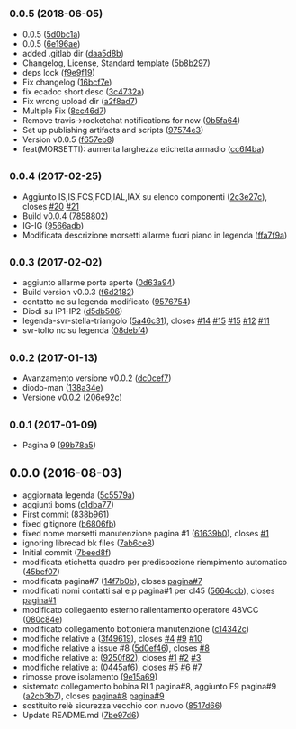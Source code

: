 <a name="0.0.5"></a>
## <small>0.0.5 (2018-06-05)</small>

* 0.0.5 ([5d0bc1a](https://github.com/eca-automs/MC-OL48/commit/5d0bc1a))
* 0.0.5 ([6e196ae](https://github.com/eca-automs/MC-OL48/commit/6e196ae))
* added .gitlab dir ([daa5d8b](https://github.com/eca-automs/MC-OL48/commit/daa5d8b))
* Changelog, License, Standard template ([5b8b297](https://github.com/eca-automs/MC-OL48/commit/5b8b297))
* deps lock ([f9e9f19](https://github.com/eca-automs/MC-OL48/commit/f9e9f19))
* Fix changelog ([16bcf7e](https://github.com/eca-automs/MC-OL48/commit/16bcf7e))
* fix ecadoc short desc ([3c4732a](https://github.com/eca-automs/MC-OL48/commit/3c4732a))
* Fix wrong upload dir ([a2f8ad7](https://github.com/eca-automs/MC-OL48/commit/a2f8ad7))
* Multiple Fix ([8cc46d7](https://github.com/eca-automs/MC-OL48/commit/8cc46d7))
* Remove travis->rocketchat notifications for now ([0b5fa64](https://github.com/eca-automs/MC-OL48/commit/0b5fa64))
* Set up publishing artifacts and scripts ([97574e3](https://github.com/eca-automs/MC-OL48/commit/97574e3))
* Version v0.0.5 ([f657eb8](https://github.com/eca-automs/MC-OL48/commit/f657eb8))
* feat(MORSETTI): aumenta larghezza etichetta armadio ([cc6f4ba](https://github.com/eca-automs/MC-OL48/commit/cc6f4ba))



<a name="0.0.4"></a>
## <small>0.0.4 (2017-02-25)</small>

* Aggiunto IS,IS,FCS,FCD,IAL,IAX su elenco componenti ([2c3e27c](https://github.com/eca-automs/MC-OL48/commit/2c3e27c)), closes [#20](https://github.com/eca-automs/MC-OL48/issues/20) [#21](https://github.com/eca-automs/MC-OL48/issues/21)
* Build v0.0.4 ([7858802](https://github.com/eca-automs/MC-OL48/commit/7858802))
* IG-IG ([9566adb](https://github.com/eca-automs/MC-OL48/commit/9566adb))
* Modificata descrizione morsetti allarme fuori piano in legenda ([ffa7f9a](https://github.com/eca-automs/MC-OL48/commit/ffa7f9a))



<a name="0.0.3"></a>
## <small>0.0.3 (2017-02-02)</small>

* aggiunto allarme porte aperte ([0d63a94](https://github.com/eca-automs/MC-OL48/commit/0d63a94))
* Build version v0.0.3 ([f6d2182](https://github.com/eca-automs/MC-OL48/commit/f6d2182))
* contatto nc su legenda modificato ([9576754](https://github.com/eca-automs/MC-OL48/commit/9576754))
* Diodi su IP1-IP2 ([d5db506](https://github.com/eca-automs/MC-OL48/commit/d5db506))
* legenda-svr-stella-triangolo ([5a46c31](https://github.com/eca-automs/MC-OL48/commit/5a46c31)), closes [#14](https://github.com/eca-automs/MC-OL48/issues/14) [#15](https://github.com/eca-automs/MC-OL48/issues/15) [#15](https://github.com/eca-automs/MC-OL48/issues/15) [#12](https://github.com/eca-automs/MC-OL48/issues/12) [#11](https://github.com/eca-automs/MC-OL48/issues/11)
* svr-tolto nc su legenda ([08debf4](https://github.com/eca-automs/MC-OL48/commit/08debf4))



<a name="0.0.2"></a>
## <small>0.0.2 (2017-01-13)</small>

* Avanzamento versione v0.0.2 ([dc0cef7](https://github.com/eca-automs/MC-OL48/commit/dc0cef7))
* diodo-man ([138a34e](https://github.com/eca-automs/MC-OL48/commit/138a34e))
* Versione v0.0.2 ([206e92c](https://github.com/eca-automs/MC-OL48/commit/206e92c))



<a name="0.0.1"></a>
## <small>0.0.1 (2017-01-09)</small>

* Pagina 9 ([99b78a5](https://github.com/eca-automs/MC-OL48/commit/99b78a5))



<a name="0.0.0"></a>
## 0.0.0 (2016-08-03)

* aggiornata legenda ([5c5579a](https://github.com/eca-automs/MC-OL48/commit/5c5579a))
* aggiunti boms ([c1dba77](https://github.com/eca-automs/MC-OL48/commit/c1dba77))
* First commit ([838b961](https://github.com/eca-automs/MC-OL48/commit/838b961))
* fixed gitignore ([b6806fb](https://github.com/eca-automs/MC-OL48/commit/b6806fb))
* fixed nome morsetti manutenzione pagina #1 ([61639b0](https://github.com/eca-automs/MC-OL48/commit/61639b0)), closes [#1](https://github.com/eca-automs/MC-OL48/issues/1)
* ignoring librecad bk files ([7ab6ce8](https://github.com/eca-automs/MC-OL48/commit/7ab6ce8))
* Initial commit ([7beed8f](https://github.com/eca-automs/MC-OL48/commit/7beed8f))
* modificata etichetta quadro per predispozione riempimento automatico ([45bef07](https://github.com/eca-automs/MC-OL48/commit/45bef07))
* modificata pagina#7 ([14f7b0b](https://github.com/eca-automs/MC-OL48/commit/14f7b0b)), closes [pagina#7](https://github.com/pagina/issues/7)
* modificati nomi contatti sal e p pagina#1 per cl45 ([5664ccb](https://github.com/eca-automs/MC-OL48/commit/5664ccb)), closes [pagina#1](https://github.com/pagina/issues/1)
* modificato collegaento esterno rallentamento operatore 48VCC ([080c84e](https://github.com/eca-automs/MC-OL48/commit/080c84e))
* modificato collegamento bottoniera manutenzione ([c14342c](https://github.com/eca-automs/MC-OL48/commit/c14342c))
* modifiche relative a ([3f49619](https://github.com/eca-automs/MC-OL48/commit/3f49619)), closes [#4](https://github.com/eca-automs/MC-OL48/issues/4) [#9](https://github.com/eca-automs/MC-OL48/issues/9) [#10](https://github.com/eca-automs/MC-OL48/issues/10)
* modifiche relative a issue #8 ([5d0ef46](https://github.com/eca-automs/MC-OL48/commit/5d0ef46)), closes [#8](https://github.com/eca-automs/MC-OL48/issues/8)
* modifiche relative a: ([9250f82](https://github.com/eca-automs/MC-OL48/commit/9250f82)), closes [#1](https://github.com/eca-automs/MC-OL48/issues/1) [#2](https://github.com/eca-automs/MC-OL48/issues/2) [#3](https://github.com/eca-automs/MC-OL48/issues/3)
* modifiche relative a: ([0445af6](https://github.com/eca-automs/MC-OL48/commit/0445af6)), closes [#5](https://github.com/eca-automs/MC-OL48/issues/5) [#6](https://github.com/eca-automs/MC-OL48/issues/6) [#7](https://github.com/eca-automs/MC-OL48/issues/7)
* rimosse prove isolamento ([9e15a69](https://github.com/eca-automs/MC-OL48/commit/9e15a69))
* sistemato collegamento bobina RL1 pagina#8, aggiunto F9 pagina#9 ([a2cb3b7](https://github.com/eca-automs/MC-OL48/commit/a2cb3b7)), closes [pagina#8](https://github.com/pagina/issues/8) [pagina#9](https://github.com/pagina/issues/9)
* sostituito relè sicurezza vecchio con nuovo ([8517d66](https://github.com/eca-automs/MC-OL48/commit/8517d66))
* Update README.md ([7be97d6](https://github.com/eca-automs/MC-OL48/commit/7be97d6))
